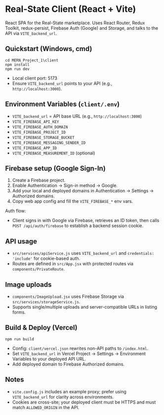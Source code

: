 # Real-State Client (React + Vite)

React SPA for the Real-State marketplace. Uses React Router, Redux Toolkit, redux-persist, Firebase Auth (Google) and Storage, and talks to the API via `VITE_backend_url`.

## Quickstart (Windows, cmd)

```
cd MERN_Project_1\client
npm install
npm run dev
```

- Local client port: 5173
- Ensure `VITE_backend_url` points to your API (e.g., `http://localhost:3000`).

## Environment Variables (`client/.env`)

- `VITE_backend_url` = API base URL (e.g., `http://localhost:3000`)
- `VITE_FIREBASE_API_KEY`
- `VITE_FIREBASE_AUTH_DOMAIN`
- `VITE_FIREBASE_PROJECT_ID`
- `VITE_FIREBASE_STORAGE_BUCKET`
- `VITE_FIREBASE_MESSAGING_SENDER_ID`
- `VITE_FIREBASE_APP_ID`
- `VITE_FIREBASE_MEASUREMENT_ID` (optional)

## Firebase setup (Google Sign-In)

1. Create a Firebase project.
2. Enable Authentication → Sign-in method → Google.
3. Add your local and deployed domains in Authentication → Settings → Authorized domains.
4. Copy web app config and fill the `VITE_FIREBASE_*` env vars.

Auth flow:

- Client signs in with Google via Firebase, retrieves an ID token, then calls `POST /api/auth/firebase` to establish a backend session cookie.

## API usage

- `src/services/apiService.js` uses `VITE_backend_url` and `credentials: 'include'` for cookie-based auth.
- Routes are defined in `src/App.jsx` with protected routes via `components/PrivateRoute`.

## Image uploads

- `components/ImageUpload.jsx` uses Firebase Storage via `src/services/storageService.js`.
- Supports single/multiple uploads and server-compatible URLs in listing forms.

## Build & Deploy (Vercel)

```
npm run build
```

- Config: `client/vercel.json` rewrites non-API paths to `/index.html`.
- Set `VITE_backend_url` in Vercel Project → Settings → Environment Variables to your deployed API URL.
- Add deployed domain to Firebase Authorized domains.

## Notes

- `vite.config.js` includes an example proxy; prefer using `VITE_backend_url` for clarity across environments.
- Cookies are cross-site; your deployed client must be HTTPS and must match `ALLOWED_ORIGIN` in the API.

